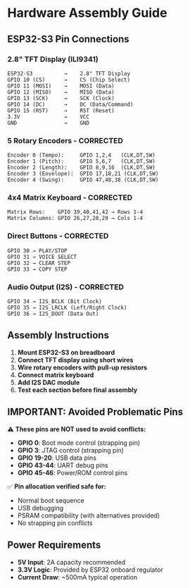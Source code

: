# Hardware Assembly Guide

## ESP32-S3 Pin Connections

### 2.8" TFT Display (ILI9341)
```
ESP32-S3          →    2.8" TFT Display
GPIO 10 (CS)      →    CS (Chip Select)
GPIO 11 (MOSI)    →    MOSI (Data)
GPIO 12 (MISO)    →    MISO (Data)
GPIO 13 (SCK)     →    SCK (Clock)
GPIO 14 (DC)      →    DC (Data/Command)
GPIO 15 (RST)     →    RST (Reset)
3.3V              →    VCC
GND               →    GND
```

### 5 Rotary Encoders - CORRECTED
```
Encoder 0 (Tempo):     GPIO 1,2,4   (CLK,DT,SW)
Encoder 1 (Pitch):     GPIO 5,6,7   (CLK,DT,SW)
Encoder 2 (Length):    GPIO 8,9,16  (CLK,DT,SW)
Encoder 3 (Envelope):  GPIO 17,18,21 (CLK,DT,SW)
Encoder 4 (Swing):     GPIO 47,48,38 (CLK,DT,SW)
```

### 4x4 Matrix Keyboard - CORRECTED
```
Matrix Rows:    GPIO 39,40,41,42 → Rows 1-4
Matrix Columns: GPIO 26,27,28,29 → Cols 1-4
```

### Direct Buttons - CORRECTED
```
GPIO 30 → PLAY/STOP
GPIO 31 → VOICE SELECT
GPIO 32 → CLEAR STEP
GPIO 33 → COPY STEP
```

### Audio Output (I2S) - CORRECTED
```
GPIO 34 → I2S_BCLK (Bit Clock)
GPIO 35 → I2S_LRCLK (Left/Right Clock)
GPIO 36 → I2S_DOUT (Data Out)
```

## Assembly Instructions

1. **Mount ESP32-S3 on breadboard**
2. **Connect TFT display using short wires**
3. **Wire rotary encoders with pull-up resistors**
4. **Connect matrix keyboard**
5. **Add I2S DAC module**
6. **Test each section before final assembly**

## IMPORTANT: Avoided Problematic Pins

⚠️ **These pins are NOT used to avoid conflicts:**
- **GPIO 0**: Boot mode control (strapping pin)
- **GPIO 3**: JTAG control (strapping pin)  
- **GPIO 19-20**: USB data pins
- **GPIO 43-44**: UART debug pins
- **GPIO 45-46**: Power/ROM control pins

✅ **Pin allocation verified safe for:**
- Normal boot sequence
- USB debugging
- PSRAM compatibility (with alternatives provided)
- No strapping pin conflicts

## Power Requirements

- **5V Input**: 2A capacity recommended
- **3.3V Logic**: Provided by ESP32 onboard regulator
- **Current Draw**: ~500mA typical operation